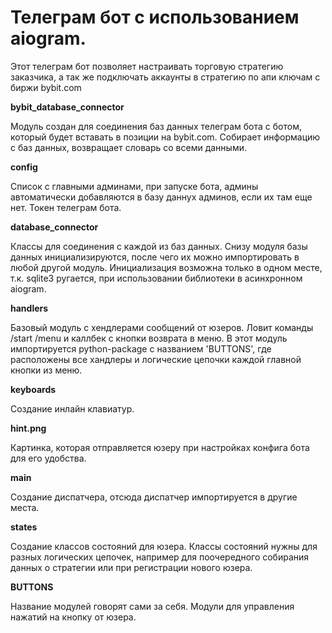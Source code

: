 <h1>Телеграм бот с использованием aiogram.</h1>

Этот телеграм бот позволяет настраивать торговую стратегию заказчика,
а так же подключать аккаунты в стратегию по апи ключам с биржи bybit.com



**bybit_database_connector**

Модуль создан для соединения баз данных телеграм бота с ботом, который будет
вставать в позиции на bybit.com. Собирает информацию с баз данных, возвращает 
словарь со всеми данными.



**config**

Список с главными админами, при запуске бота, админы автоматически добавляются
в базу даннух админов, если их там еще нет.
Токен телеграм бота.



**database_connector**

Классы для соединения с каждой из баз данных. Снизу модуля базы данных
инициализируются, после чего их можно импортировать в любой другой модуль.
Инициализация возможна только в одном месте, т.к. sqlite3 ругается, при 
использовании библиотеки в асинхронном aiogram.


**handlers**

Базовый модуль с хендлерами сообщений от юзеров. Ловит команды /start
/menu и каллбек с кнопки возврата в меню. В этот модуль импортируется
python-package с названием 'BUTTONS', где расположены все хандлеры и
логические цепочки каждой главной кнопки из меню.


**keyboards**

Создание инлайн клавиатур.


**hint.png**

Картинка, которая отправляется юзеру при настройках конфига бота для
его удобства.


**main**

Создание диспатчера, отсюда диспатчер импортируется в другие места.


**states**

Создание классов состояний для юзера. Классы состояний нужны для разных
логических цепочек, например для поочередного собирания данных о стратегии
или при регистрации нового юзера.


**BUTTONS**

Название модулей говорят сами за себя. Модули для управления нажатий
на кнопку от юзера.
